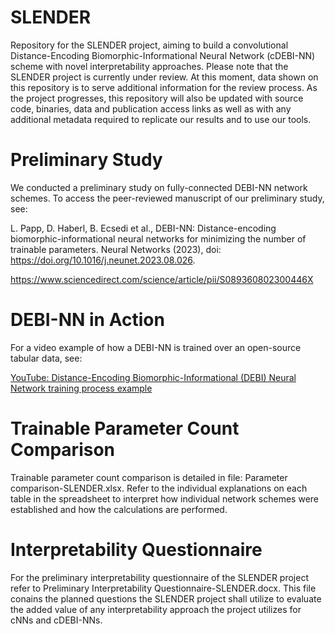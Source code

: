 # SLENDER
Repository for the SLENDER project, aiming to build a convolutional Distance-Encoding Biomorphic-Informational Neural Network (cDEBI-NN) scheme with novel interpretability approaches. Please note that the SLENDER project is currently under review. At this moment, data shown on this repository is to serve additional information for the review process. As the project progresses, this repository will also be updated with source code, binaries, data and publication access links as well as with any additional metadata required to replicate our results and to use our tools.

# Preliminary Study
We conducted a preliminary study on fully-connected DEBI-NN network schemes. To access the peer-reviewed manuscript of our preliminary study, see:

L. Papp, D. Haberl, B. Ecsedi et al., DEBI-NN: Distance-encoding biomorphic-informational neural networks for minimizing the number of trainable parameters. Neural Networks (2023), doi: https://doi.org/10.1016/j.neunet.2023.08.026.

https://www.sciencedirect.com/science/article/pii/S089360802300446X

# DEBI-NN in Action
For a video example of how a DEBI-NN is trained over an open-source tabular data, see:

[YouTube: Distance-Encoding Biomorphic-Informational (DEBI) Neural Network training process example](https://youtu.be/S4Dj5qc7Rno)

# Trainable Parameter Count Comparison

Trainable parameter count comparison is detailed in file: Parameter comparison-SLENDER.xlsx. Refer to the individual explanations on each table in the spreadsheet to interpret how individual network schemes were established and how the calculations are performed.

# Interpretability Questionnaire

For the preliminary interpretability questionnaire of the SLENDER project refer to Preliminary Interpretability Questionnaire-SLENDER.docx. This file conains the planned questions the SLENDER project shall utilize to evaluate the added value of any interpretability approach the project utilizes for cNNs and cDEBI-NNs.
